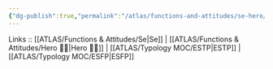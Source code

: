 ```yaml
---
{"dg-publish":true,"permalink":"/atlas/functions-and-attitudes/se-hero/"}
---
```


Links :: [[ATLAS/Functions & Attitudes/Se\|Se]] | [[ATLAS/Functions & Attitudes/Hero 🦸‍♂️\|Hero 🦸‍♂️]] | [[ATLAS/Typology MOC/ESTP\|ESTP]] | [[ATLAS/Typology MOC/ESFP\|ESFP]]

